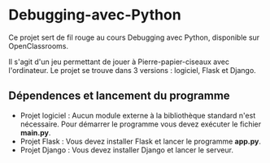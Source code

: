# Debugging-avec-Python

Ce projet sert de fil rouge au cours Debugging avec Python, disponible sur OpenClassrooms.

Il s'agit d'un jeu permettant de jouer à Pierre-papier-ciseaux avec l'ordinateur. Le projet se trouve dans 3 versions : logiciel, Flask et Django.

## Dépendences et lancement du programme

- Projet logiciel : Aucun module externe à la bibliothèque standard n'est nécessaire. Pour démarrer le programme vous devez exécuter le fichier **main.py**.
- Projet Flask : Vous devez installer Flask et lancer le programme **app.py**.
- Projet Django : Vous devez installer Django et lancer le serveur.

